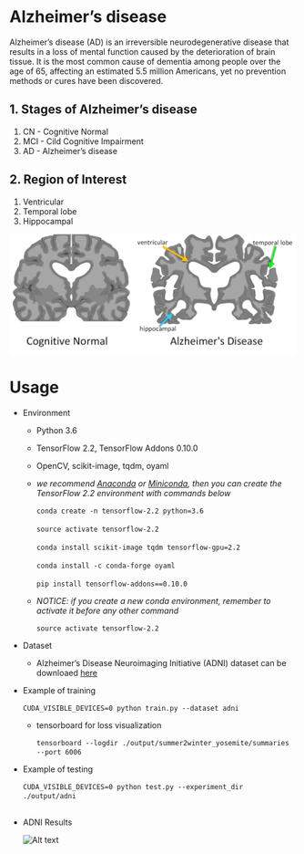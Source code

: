 
# Alzheimer’s disease
Alzheimer’s disease (AD) is an irreversible neurodegenerative disease that results in a loss of mental function caused by the deterioration of brain tissue. It is the most common cause of dementia among people over the age of 65, affecting an estimated 5.5 million Americans, yet no prevention methods or cures have been discovered.


## 1.	Stages of Alzheimer’s disease
1.	CN - Cognitive Normal
2.	MCI - Cild Cognitive Impairment
3.	AD - Alzheimer’s disease


## 2.	Region of Interest
1.	Ventricular
2.	Temporal lobe
3.	Hippocampal


![Alt text](imgs/alz1.png )





# Usage

- Environment

    - Python 3.6

    - TensorFlow 2.2, TensorFlow Addons 0.10.0

    - OpenCV, scikit-image, tqdm, oyaml

    - *we recommend [Anaconda](https://www.anaconda.com/distribution/#download-section) or [Miniconda](https://docs.conda.io/en/latest/miniconda.html#linux-installers), then you can create the TensorFlow 2.2 environment with commands below*

        ```console
        conda create -n tensorflow-2.2 python=3.6

        source activate tensorflow-2.2

        conda install scikit-image tqdm tensorflow-gpu=2.2

        conda install -c conda-forge oyaml

        pip install tensorflow-addons==0.10.0
        ```

    - *NOTICE: if you create a new conda environment, remember to activate it before any other command*

        ```console
        source activate tensorflow-2.2
        ```

- Dataset

    - Alzheimer’s Disease Neuroimaging Initiative (ADNI) dataset can be downloaed  [here](http://adni.loni.usc.edu/)

    

- Example of training

    ```console
    CUDA_VISIBLE_DEVICES=0 python train.py --dataset adni
    ```

    - tensorboard for loss visualization

        ```console
        tensorboard --logdir ./output/summer2winter_yosemite/summaries --port 6006
        ```

- Example of testing

    ```console
    CUDA_VISIBLE_DEVICES=0 python test.py --experiment_dir ./output/adni
    
    
    ```
    
- ADNI Results
    
    ![Alt text](imgs/abtoan.png)
